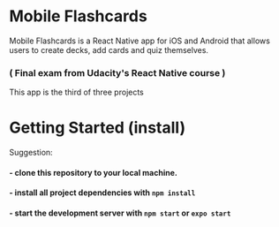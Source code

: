 # Mobile Flashcards

Mobile Flashcards is a React Native app for iOS and Android that allows users to create decks, add cards and quiz themselves.

### ( Final exam from Udacity's React Native course )
This app is the third of three projects

# Getting Started  (install)
Suggestion:
#### - clone this repository to your local machine.
#### - install all project dependencies with `npm install`
#### - start the development server with `npm start` or `expo start`